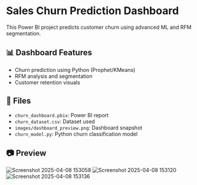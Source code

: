 # Sales Churn Prediction Dashboard

This Power BI project predicts customer churn using advanced ML and RFM segmentation.

## 📊 Dashboard Features
- Churn prediction using Python (Prophet/KMeans)
- RFM analysis and segmentation
- Customer retention visuals

## 📁 Files
- `churn_dashboard.pbix`: Power BI report
- `churn_dataset.csv`: Dataset used
- `images/dashboard_preview.png`: Dashboard snapshot
- `churn_model.py`: Python churn classification model

## 📷 Preview
![Screenshot 2025-04-08 153058](https://github.com/user-attachments/assets/f7259edb-f19f-48e5-91ce-514676c6bfbc)
![Screenshot 2025-04-08 153120](https://github.com/user-attachments/assets/e246794d-fd16-4a08-ab67-afecd2f97b44)
![Screenshot 2025-04-08 153136](https://github.com/user-attachments/assets/c2f8e498-dd91-434d-912b-2c6f136f2449)
